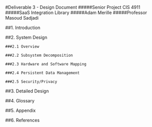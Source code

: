 #Deliverable 3 - Design Document
#####Senior Project CIS 4911
#####SaaS Integration Library
#####Adam Merille
#####Professor Masoud Sadjadi

##1. Introduction

##2. System Design

	###2.1 Overview

	###2.2 Subsystem Decomposition

	###2.3 Hardware and Software Mapping

	###2.4 Persistent Data Management

	###2.5 Security/Privacy

##3. Detailed Design

##4. Glossary

##5. Appendix

##6. References

